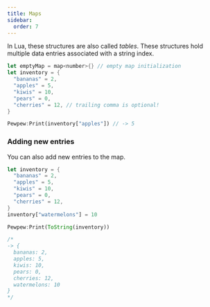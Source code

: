 ```yaml
---
title: Maps
sidebar:
  order: 7
---
```


In Lua, these structures are also called _tables_. These structures hold multiple data entries associated with a string index.

```rs
let emptyMap = map<number>{} // empty map initialization
let inventory = {
  "bananas" = 2,
  "apples" = 5,
  "kiwis" = 10,
  "pears" = 0,
  "cherries" = 12, // trailing comma is optional!
}

Pewpew:Print(inventory["apples"]) // -> 5
```

### Adding new entries

You can also add new entries to the map.

```rs
let inventory = {
  "bananas" = 2,
  "apples" = 5,
  "kiwis" = 10,
  "pears" = 0,
  "cherries" = 12, 
}
inventory["watermelons"] = 10

Pewpew:Print(ToString(inventory))

/*
-> {
  bananas: 2,
  apples: 5,
  kiwis: 10,
  pears: 0,
  cherries: 12,
  watermelons: 10
}
*/
```
